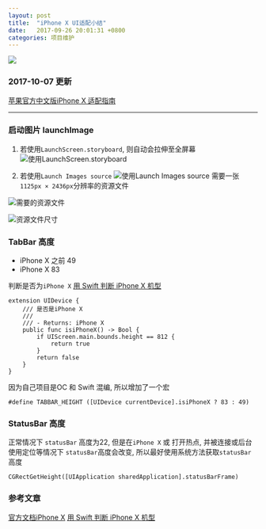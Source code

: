 ```yaml
---
layout: post
title:  "iPhone X UI适配小结"
date:   2017-09-26 20:01:31 +0800
categories: 项目维护
---
```

![](http://yuqiangcoder.com/assets/postImages/ios/201709/2.png)
### 2017-10-07 更新
[苹果官方中文版iPhone X 适配指南](https://developer.apple.com/cn/ios/update-apps-for-iphone-x/)

---

### 启动图片 launchImage
1. 若使用`LaunchScreen.storyboard`, 则自动会拉伸至全屏幕
![使用LaunchScreen.storyboard](http://yuqiangcoder.com/assets/postImages/ios/201709/3.png)

2. 若使用`Launch Images source`
![使用Launch Images source](http://yuqiangcoder.com/assets/postImages/ios/201709/4.png)
需要一张`1125px × 2436px`分辨率的资源文件

![需要的资源文件](http://yuqiangcoder.com/assets/postImages/ios/201709/5.png)

![资源文件尺寸](http://yuqiangcoder.com/assets/postImages/ios/201709/6.png)

### TabBar 高度
* iPhone X 之前   49
* iPhone X           83

判断是否为`iPhone X`  [用 Swift 判断 iPhone X 机型](https://imtx.me/archives/2374.html)
```
extension UIDevice {
    /// 是否是iPhone X
    ///
    /// - Returns: iPhone X
    public func isiPhoneX() -> Bool {
        if UIScreen.main.bounds.height == 812 {
            return true
        }
        return false
    }
}
```
因为自己项目是OC 和 Swift 混编, 所以增加了一个宏
```
#define TABBAR_HEIGHT ([UIDevice currentDevice].isiPhoneX ? 83 : 49)
```

### StatusBar 高度
正常情况下  `statusBar` 高度为22, 但是在`iPhone X` 或 打开热点, 并被连接或后台使用定位等情况下  `statusBar`高度会改变, 所以最好使用系统方法获取`statusBar`高度
```
CGRectGetHeight([UIApplication sharedApplication].statusBarFrame)
```
### 参考文章
[官方文档iPhone X](https://developer.apple.com/ios/human-interface-guidelines/overview/iphone-x/)
[用 Swift 判断 iPhone X 机型](https://imtx.me/archives/2374.html)

[jekyll-docs]: https://jekyllrb.com/docs/home
[jekyll-gh]:   https://github.com/jekyll/jekyll
[jekyll-talk]: https://talk.jekyllrb.com/


